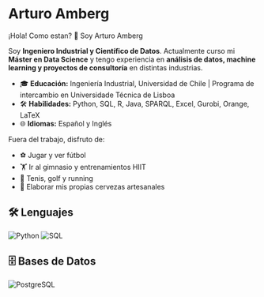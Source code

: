 
 
# Arturo Amberg

¡Hola! Como estan? 👋 Soy Arturo Amberg

Soy **Ingeniero Industrial y Científico de Datos**. Actualmente curso mi **Máster en Data Science** y tengo experiencia en **análisis de datos, machine learning y proyectos de consultoría** en distintas industrias.  

- 🎓 **Educación:** Ingeniería Industrial, Universidad de Chile | Programa de intercambio en Universidade Técnica de Lisboa  
- 🛠 **Habilidades:** Python, SQL, R, Java, SPARQL, Excel, Gurobi, Orange, LaTeX  
- 🌐 **Idiomas:** Español y Inglés

Fuera del trabajo, disfruto de:  
- ⚽ Jugar y ver fútbol  
- 🏋️ Ir al gimnasio y entrenamientos HIIT  
- 🎾 Tenis, golf y running  
- 🍺 Elaborar mis propias cervezas artesanales

  
## 🛠️ Lenguajes
![Python](https://img.shields.io/badge/Python-3776AB?style=for-the-badge&logo=python&logoColor=white)
![SQL](https://img.shields.io/badge/SQL-025E8C?style=for-the-badge&logo=MySQL&logoColor=white)

## 🗄️ Bases de Datos
![PostgreSQL](https://img.shields.io/badge/PostgreSQL-316192?style=for-the-badge&logo=postgresql&logoColor=white)







